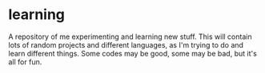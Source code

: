 # learning
A repository of me experimenting and learning new stuff.
This will contain lots of random projects and different languages, as I'm trying to do and learn different things.
Some codes may be good, some may be bad, but it's all for fun.
